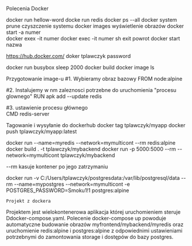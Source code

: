 Polecenia Docker

docker run hellow-word
docke run redis
docker ps --all
docker system prune     czyszczenie systemu
docker images           wyświetlenie obrazów
docker start -a numer   
docker exex -it numer
docker exec  -it numer sh
exit powrot
docker start nazwa         


https://hub.docker.com/
doker
tplawczyk
password



docker run busybox sleep 2000
docker build
docker image ls


Przygotowanie image-u
#1. Wybieramy obraz bazowy
FROM node:alpine

#2. Instalujemy w nm zaleznosci potrzebne do uruchomienia "procesu glownego"
RUN apk add --update redis

#3. ustawienie procesu głównego\
CMD redis-server


Tagowanie i wysyłanie do dockerhub 
docker tag tplawczyk/myapp
docker push tplawczyk/myapp:latest



docker run --name=myredis --network=mymulticont --rm redis:alpine
docker build . -t tplawczyk/mybackend
docker run -p 5000:5000 --rm --network=mymulticont tplawczyk/mybackend

--rm kasuje kontener po jego zatrzymaniu 

docker run -v C:/Users/tplawczyk/postgresdata:/var/lib/postgresql/data --rm --name=mypostgres --network=mymulticont -e POSTGRES_PASSWORD=Smoku1!1 postgres:alpine


    Projekt z dockera

Projektem jest wielokontenerowa aplikacja której uruchomieniem steruje Ddocker-compose.yaml. Polecenie docker-compose up powoduje automatyczne budowanie obrazów myfrontend/mybackend/myredis oraz uruchomienie redis:alpine i postgres:alpine z odpowiednimi ustawieniami potrzebnymi do zamontowania storage i dostępów do bazy postgres.    